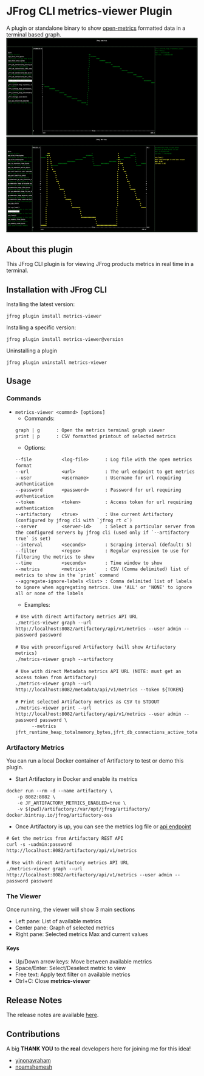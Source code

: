 # JFrog CLI metrics-viewer Plugin
A plugin or standalone binary to show [open-metrics](https://openmetrics.io/) formatted data in a terminal based graph.
![The Metrics Viewer Graph - single metric](images/metrics-viewer-graph.png)
![The Metrics Viewer Graph - multiple metrics](images/metrics-viewer-graph-multiple.png)

## About this plugin
This JFrog CLI plugin is for viewing JFrog products metrics in real time in a terminal. 

## Installation with JFrog CLI
Installing the latest version:
```shell
jfrog plugin install metrics-viewer
```

Installing a specific version:
```shell
jfrog plugin install metrics-viewer@version
```

Uninstalling a plugin
```shell
jfrog plugin uninstall metrics-viewer
```

## Usage
### Commands
* `metrics-viewer <commnd> [options]`
    - Commands:
    ```
    graph | g      : Open the metrics terminal graph viewer 
    print | p      : CSV formatted printout of selected metrics
    ```
    - Options:
    ```
    --file           <log-file>      : Log file with the open metrics format
    --url            <url>           : The url endpoint to get metrics
    --user           <username>      : Username for url requiring authentication
    --password       <password>      : Password for url requiring authentication
    --token          <token>         : Access token for url requiring authentication
    --artifactory    <true>          : Use current Artifactory (configured by jfrog cli with `jfrog rt c`)
    --server         <server-id>     : Select a particular server from the configured servers by jfrog cli (used only if `--artifactory true` is set) 
    --interval       <seconds>       : Scraping interval (default: 5)
    --filter         <regex>         : Regular expression to use for filtering the metrics to show
    --time           <seconds>       : Time window to show
    --metrics        <metrics>       : CSV (Comma delimited) list of metrics to show in the `print` command
    --aggregate-ignore-labels <list> : Comma delimited list of labels to ignore when aggregating metrics. Use 'ALL' or 'NONE' to ignore all or none of the labels
    ```
    - Examples:
    ```shell
    # Use with direct Artifactory metrics API URL
    ./metrics-viewer graph --url http://localhost:8082/artifactory/api/v1/metrics --user admin --password password
    
    # Use with preconfigured Artifactory (will show Artifactory metrics)
    ./metrics-viewer graph --artifactory

    # Use with direct Metadata metrics API URL (NOTE: must get an access token from Artifactory)
    ./metrics-viewer graph --url http://localhost:8082/metadata/api/v1/metrics --token ${TOKEN}

    # Print selected Artifactory metrics as CSV to STDOUT
    ./metrics-viewer print --url http://localhost:8082/artifactory/api/v1/metrics --user admin --password password \
          --metrics jfrt_runtime_heap_totalmemory_bytes,jfrt_db_connections_active_total
    ```

### Artifactory Metrics
You can run a local Docker container of Artifactory to test or demo this plugin.
 
* Start Artifactory in Docker and enable its metrics
```shell
docker run --rm -d --name artifactory \
    -p 8082:8082 \
    -e JF_ARTIFACTORY_METRICS_ENABLED=true \
    -v $(pwd)/artifactory:/var/opt/jfrog/artifactory/ docker.bintray.io/jfrog/artifactory-oss
```
* Once Artifactory is up, you can see the metrics log file or [api endpoint](https://www.jfrog.com/confluence/display/JFROG/Artifactory+REST+API#ArtifactoryRESTAPI-GettheOpenMetricsforArtifactory)
```shell
# Get the metrics from Artifactory REST API
curl -s -uadmin:password http://localhost:8082/artifactory/api/v1/metrics

# Use with direct Artifactory metrics API URL
./metrics-viewer graph --url http://localhost:8082/artifactory/api/v1/metrics --user admin --password password

```

### The Viewer
Once running, the viewer will show 3 main sections
- Left pane: List of available metrics
- Center pane: Graph of selected metrics
- Right pane: Selected metrics Max and current values 

#### Keys
- Up/Down arrow keys: Move between available metrics
- Space/Enter: Select/Deselect metric to view
- Free text: Apply text filter on available metrics
- Ctrl+C: Close **metrics-viewer**

## Release Notes
The release notes are available [here](RELEASE.md).

## Contributions
A big **THANK YOU** to the **real** developers here for joining me for this idea!
- [yinonavraham](https://github.com/yinonavraham)
- [noamshemesh](https://github.com/noamshemesh)
